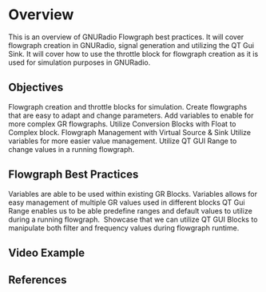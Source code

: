 # Overview
This is an overview of GNURadio Flowgraph best practices. It will cover flowgraph creation in GNURadio, signal generation and utilizing the QT Gui Sink. It will cover how to use the throttle block for flowgraph creation as it is used for simulation purposes in GNURadio.
## Objectives
Flowgraph creation and throttle blocks for simulation.​
Create flowgraphs that are easy to adapt and change parameters​.
Add variables to enable for more complex GR flowgraphs.​
Utilize Conversion Blocks with Float to Complex block.​
Flowgraph Management with Virtual Source & Sink​
Utilize variables for more easier value management.​
Utilize QT GUI Range to change values in a running flowgraph. 
## Flowgraph Best Practices
Variables are able to be used within existing GR Blocks.​
Variables allows for easy management of multiple GR values used in different blocks
QT Gui Range enables us to be able predefine ranges and default  values to utilize during a running flowgraph. ​
Showcase that we can utilize QT GUI Blocks to manipulate both filter and frequency values during flowgraph runtime. 

## Video Example

## References